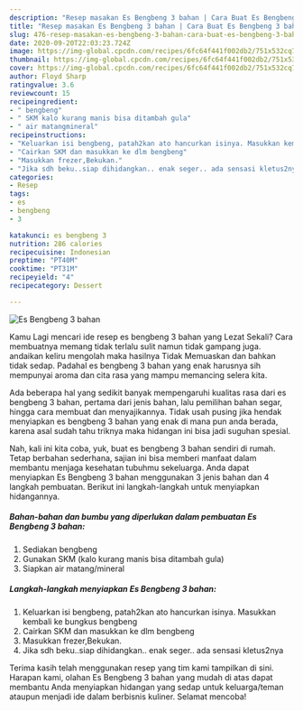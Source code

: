 ```yaml
---
description: "Resep masakan Es Bengbeng 3 bahan | Cara Buat Es Bengbeng 3 bahan Yang Sedap"
title: "Resep masakan Es Bengbeng 3 bahan | Cara Buat Es Bengbeng 3 bahan Yang Sedap"
slug: 476-resep-masakan-es-bengbeng-3-bahan-cara-buat-es-bengbeng-3-bahan-yang-sedap
date: 2020-09-20T22:03:23.724Z
image: https://img-global.cpcdn.com/recipes/6fc64f441f002db2/751x532cq70/es-bengbeng-3-bahan-foto-resep-utama.jpg
thumbnail: https://img-global.cpcdn.com/recipes/6fc64f441f002db2/751x532cq70/es-bengbeng-3-bahan-foto-resep-utama.jpg
cover: https://img-global.cpcdn.com/recipes/6fc64f441f002db2/751x532cq70/es-bengbeng-3-bahan-foto-resep-utama.jpg
author: Floyd Sharp
ratingvalue: 3.6
reviewcount: 15
recipeingredient:
- " bengbeng"
- " SKM kalo kurang manis bisa ditambah gula"
- " air matangmineral"
recipeinstructions:
- "Keluarkan isi bengbeng, patah2kan ato hancurkan isinya. Masukkan kembali ke bungkus bengbeng"
- "Cairkan SKM dan masukkan ke dlm bengbeng"
- "Masukkan frezer,Bekukan."
- "Jika sdh beku..siap dihidangkan.. enak seger.. ada sensasi kletus2nya"
categories:
- Resep
tags:
- es
- bengbeng
- 3

katakunci: es bengbeng 3 
nutrition: 286 calories
recipecuisine: Indonesian
preptime: "PT40M"
cooktime: "PT31M"
recipeyield: "4"
recipecategory: Dessert

---
```



![Es Bengbeng 3 bahan](https://img-global.cpcdn.com/recipes/6fc64f441f002db2/751x532cq70/es-bengbeng-3-bahan-foto-resep-utama.jpg)

Kamu Lagi mencari ide resep es bengbeng 3 bahan yang Lezat Sekali? Cara membuatnya memang tidak terlalu sulit namun tidak gampang juga. andaikan keliru mengolah maka hasilnya Tidak Memuaskan dan bahkan tidak sedap. Padahal es bengbeng 3 bahan yang enak harusnya sih mempunyai aroma dan cita rasa yang mampu memancing selera kita.

Ada beberapa hal yang sedikit banyak mempengaruhi kualitas rasa dari es bengbeng 3 bahan, pertama dari jenis bahan, lalu pemilihan bahan segar, hingga cara membuat dan menyajikannya. Tidak usah pusing jika hendak menyiapkan es bengbeng 3 bahan yang enak di mana pun anda berada, karena asal sudah tahu triknya maka hidangan ini bisa jadi suguhan spesial.




Nah, kali ini kita coba, yuk, buat es bengbeng 3 bahan sendiri di rumah. Tetap berbahan sederhana, sajian ini bisa memberi manfaat dalam membantu menjaga kesehatan tubuhmu sekeluarga. Anda dapat menyiapkan Es Bengbeng 3 bahan menggunakan 3 jenis bahan dan 4 langkah pembuatan. Berikut ini langkah-langkah untuk menyiapkan hidangannya.

<!--inarticleads1-->

##### Bahan-bahan dan bumbu yang diperlukan dalam pembuatan Es Bengbeng 3 bahan:

1. Sediakan  bengbeng
1. Gunakan  SKM (kalo kurang manis bisa ditambah gula)
1. Siapkan  air matang/mineral




<!--inarticleads2-->

##### Langkah-langkah menyiapkan Es Bengbeng 3 bahan:

1. Keluarkan isi bengbeng, patah2kan ato hancurkan isinya. Masukkan kembali ke bungkus bengbeng
1. Cairkan SKM dan masukkan ke dlm bengbeng
1. Masukkan frezer,Bekukan.
1. Jika sdh beku..siap dihidangkan.. enak seger.. ada sensasi kletus2nya




Terima kasih telah menggunakan resep yang tim kami tampilkan di sini. Harapan kami, olahan Es Bengbeng 3 bahan yang mudah di atas dapat membantu Anda menyiapkan hidangan yang sedap untuk keluarga/teman ataupun menjadi ide dalam berbisnis kuliner. Selamat mencoba!
